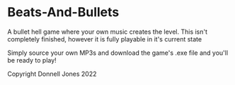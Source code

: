 # Beats-And-Bullets
A bullet hell game where your own music creates the level. This isn't completely finished, however it is fully playable in it's current state

Simply source your own MP3s and download the game's .exe file and you'll be ready to play!

Copyright Donnell Jones 2022
